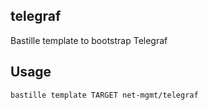 ## telegraf
Bastille template to bootstrap Telegraf

## Usage
```shell
bastille template TARGET net-mgmt/telegraf
```
